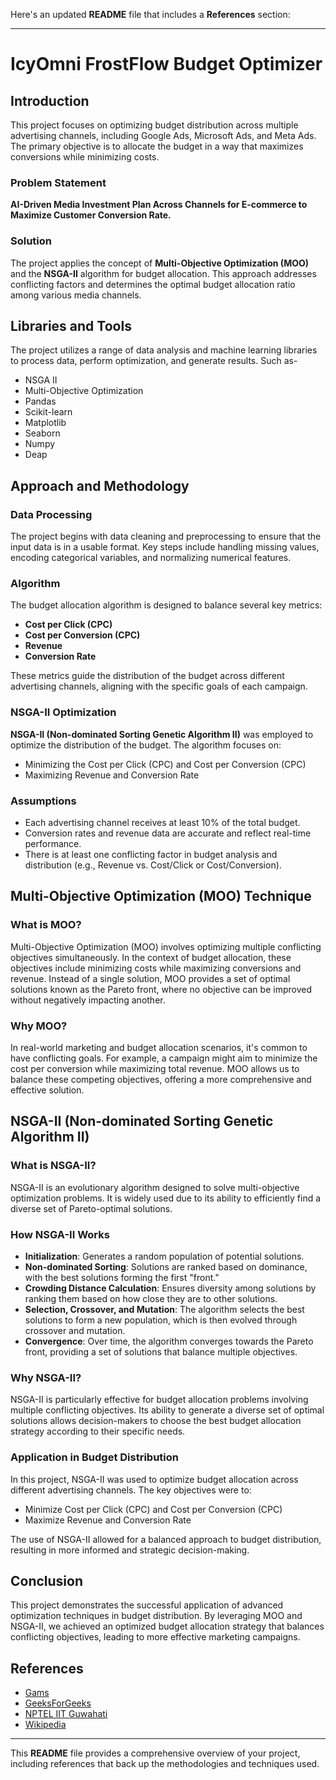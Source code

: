 Here's an updated **README** file that includes a **References** section:

---

# **IcyOmni FrostFlow Budget Optimizer**

## **Introduction**
This project focuses on optimizing budget distribution across multiple advertising channels, including Google Ads, Microsoft Ads, and Meta Ads. The primary objective is to allocate the budget in a way that maximizes conversions while minimizing costs.

### **Problem Statement**
**AI-Driven Media Investment Plan Across Channels for E-commerce to Maximize Customer Conversion Rate.**

### **Solution**
The project applies the concept of **Multi-Objective Optimization (MOO)** and the **NSGA-II** algorithm for budget allocation. This approach addresses conflicting factors and determines the optimal budget allocation ratio among various media channels.

## **Libraries and Tools**
The project utilizes a range of data analysis and machine learning libraries to process data, perform optimization, and generate results. Such as- 
- NSGA II
- Multi-Objective Optimization
- Pandas
- Scikit-learn
- Matplotlib
- Seaborn
- Numpy
- Deap

## **Approach and Methodology**

### **Data Processing**
The project begins with data cleaning and preprocessing to ensure that the input data is in a usable format. Key steps include handling missing values, encoding categorical variables, and normalizing numerical features.

### **Algorithm**
The budget allocation algorithm is designed to balance several key metrics:
- **Cost per Click (CPC)**
- **Cost per Conversion (CPC)**
- **Revenue**
- **Conversion Rate**

These metrics guide the distribution of the budget across different advertising channels, aligning with the specific goals of each campaign.

### **NSGA-II Optimization**
**NSGA-II (Non-dominated Sorting Genetic Algorithm II)** was employed to optimize the distribution of the budget. The algorithm focuses on:
- Minimizing the Cost per Click (CPC) and Cost per Conversion (CPC)
- Maximizing Revenue and Conversion Rate

### **Assumptions**
- Each advertising channel receives at least 10% of the total budget.
- Conversion rates and revenue data are accurate and reflect real-time performance.
- There is at least one conflicting factor in budget analysis and distribution (e.g., Revenue vs. Cost/Click or Cost/Conversion).

## **Multi-Objective Optimization (MOO) Technique**

### **What is MOO?**
Multi-Objective Optimization (MOO) involves optimizing multiple conflicting objectives simultaneously. In the context of budget allocation, these objectives include minimizing costs while maximizing conversions and revenue. Instead of a single solution, MOO provides a set of optimal solutions known as the Pareto front, where no objective can be improved without negatively impacting another.

### **Why MOO?**
In real-world marketing and budget allocation scenarios, it's common to have conflicting goals. For example, a campaign might aim to minimize the cost per conversion while maximizing total revenue. MOO allows us to balance these competing objectives, offering a more comprehensive and effective solution.

## **NSGA-II (Non-dominated Sorting Genetic Algorithm II)**

### **What is NSGA-II?**
NSGA-II is an evolutionary algorithm designed to solve multi-objective optimization problems. It is widely used due to its ability to efficiently find a diverse set of Pareto-optimal solutions.

### **How NSGA-II Works**
- **Initialization**: Generates a random population of potential solutions.
- **Non-dominated Sorting**: Solutions are ranked based on dominance, with the best solutions forming the first "front."
- **Crowding Distance Calculation**: Ensures diversity among solutions by ranking them based on how close they are to other solutions.
- **Selection, Crossover, and Mutation**: The algorithm selects the best solutions to form a new population, which is then evolved through crossover and mutation.
- **Convergence**: Over time, the algorithm converges towards the Pareto front, providing a set of solutions that balance multiple objectives.

### **Why NSGA-II?**
NSGA-II is particularly effective for budget allocation problems involving multiple conflicting objectives. Its ability to generate a diverse set of optimal solutions allows decision-makers to choose the best budget allocation strategy according to their specific needs.

### **Application in Budget Distribution**
In this project, NSGA-II was used to optimize budget allocation across different advertising channels. The key objectives were to:
- Minimize Cost per Click (CPC) and Cost per Conversion (CPC)
- Maximize Revenue and Conversion Rate

The use of NSGA-II allowed for a balanced approach to budget distribution, resulting in more informed and strategic decision-making.

## **Conclusion**
This project demonstrates the successful application of advanced optimization techniques in budget distribution. By leveraging MOO and NSGA-II, we achieved an optimized budget allocation strategy that balances conflicting objectives, leading to more effective marketing campaigns.

## **References**
- [Gams](https://www.gams.com/latest/docs/T_LIBINCLUDE_MOO.html)
- [GeeksForGeeks](https://www.geeksforgeeks.org/grey-wolf-optimization-introduction/)
- [NPTEL IIT Guwahati](https://www.youtube.com/watch?v=Aq4pwGn5uWY&t=351s)
- [Wikipedia](https://en.wikipedia.org/wiki/Multi-objective_optimization)

---

This **README** file provides a comprehensive overview of your project, including references that back up the methodologies and techniques used.
